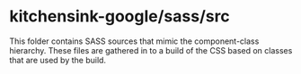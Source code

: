 # kitchensink-google/sass/src

This folder contains SASS sources that mimic the component-class hierarchy. These files
are gathered in to a build of the CSS based on classes that are used by the build.
